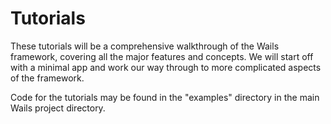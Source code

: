 # Tutorials

These tutorials will be a comprehensive walkthrough of the Wails framework, covering all the major features and concepts. We will start off with a minimal app and work our way through to more complicated aspects of the framework.

Code for the tutorials may be found in the "examples" directory in the main Wails project directory.

